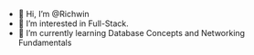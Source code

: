 - 👋 Hi, I’m @Richwin
- 👀 I’m interested in Full-Stack.
- 🌱 I’m currently learning Database Concepts and Networking Fundamentals

<!---
AmalRichwin/AmalRichwin is a ✨ special ✨ repository because its `README.md` (this file) appears on your GitHub profile.
You can click the Preview link to take a look at your changes.
--->

